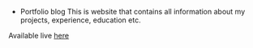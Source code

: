* Portfolio blog
This is website that contains all information about my projects, experience, education etc.

Available live [here](https://prana-magar.github.io/portfolio/index.html)